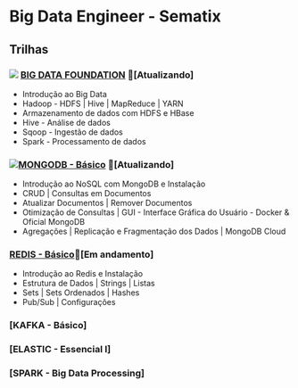# Big Data Engineer - Sematix

## Trilhas
### ![](https://media.badgr.com/uploads/badges/6d160c59-0aa7-42e3-859f-d6e4013f9aab.png) [BIG DATA FOUNDATION](https://github.com/cicerooficial/big-data-engineer-sematix/tree/main/1.%20BIG-DATA-FOUNDATION) 🔄[Atualizando]
- Introdução ao Big Data
- Hadoop - HDFS | Hive | MapReduce | YARN
- Armazenamento de dados com HDFS e HBase
- Hive - Análise de dados
- Sqoop - Ingestão de dados
- Spark - Processamento de dados

### ![](https://media.badgr.com/uploads/badges/5255bd41-1608-4c10-829b-59007f6f268e.png)[MONGODB - Básico](https://github.com/cicerooficial/big-data-engineer-sematix/tree/main/2.%20MONGODB) 🔄[Atualizando]
- Introdução ao NoSQL com MongoDB e Instalação
- CRUD | Consultas em Documentos
- Atualizar Documentos | Remover Documentos
- Otimização de Consultas | GUI - Interface Gráfica do Usuário - Docker & Oficial MongoDB
- Agregações | Replicação e Fragmentação dos Dados | MongoDB Cloud

### [REDIS - Básico](https://github.com/cicerooficial/big-data-engineer-sematix/tree/main/3.%20REDIS)🚧[Em andamento]

- Introdução ao Redis e Instalação
- Estrutura de Dados | Strings | Listas
- Sets | Sets Ordenados | Hashes
- Pub/Sub | Configurações

### [KAFKA - Básico]

### [ELASTIC - Essencial I]

### [SPARK - Big Data Processing]

